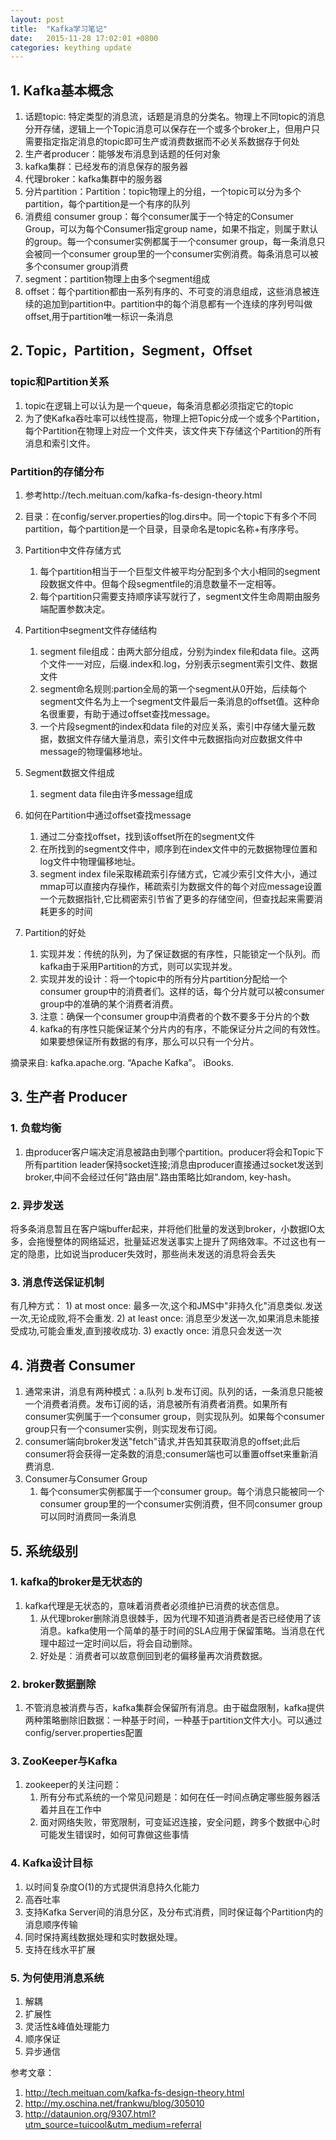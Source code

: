 ```yaml
---
layout: post
title:  "Kafka学习笔记"
date:   2015-11-28 17:02:01 +0800
categories: keything update
---
```


## 1. Kafka基本概念
1. 话题topic: 特定类型的消息流，话题是消息的分类名。物理上不同topic的消息分开存储，逻辑上一个Topic消息可以保存在一个或多个broker上，但用户只需要指定指定消息的topic即可生产或消费数据而不必关系数据存于何处
2. 生产者producer：能够发布消息到话题的任何对象
3. kafka集群：已经发布的消息保存的服务器
4. 代理broker：kafka集群中的服务器
5. 分片partition：Partition：topic物理上的分组，一个topic可以分为多个partition，每个partition是一个有序的队列
6. 消费组 consumer group：每个consumer属于一个特定的Consumer Group，可以为每个Consumer指定group name，如果不指定，则属于默认的group。每一个consumer实例都属于一个consumer group，每一条消息只会被同一个consumer group里的一个consumer实例消费。每条消息可以被多个consumer group消费
7. segment：partition物理上由多个segment组成
8. offset：每个partition都由一系列有序的、不可变的消息组成，这些消息被连续的追加到partition中。partition中的每个消息都有一个连续的序列号叫做offset,用于partition唯一标识一条消息


## 2. Topic，Partition，Segment，Offset
### topic和Partition关系
1. topic在逻辑上可以认为是一个queue，每条消息都必须指定它的topic
2. 为了使Kafka吞吐率可以线性提高，物理上把Topic分成一个或多个Partition，每个Partition在物理上对应一个文件夹，该文件夹下存储这个Partition的所有消息和索引文件。

### Partition的存储分布
1. 参考http://tech.meituan.com/kafka-fs-design-theory.html 
2. 目录：在config/server.properties的log.dirs中。同一个topic下有多个不同partition，每个partition是一个目录，目录命名是topic名称+有序序号。
3. Partition中文件存储方式
	1. 每个partition相当于一个巨型文件被平均分配到多个大小相同的segment段数据文件中。但每个段segmentfile的消息数量不一定相等。
	2. 每个partition只需要支持顺序读写就行了，segment文件生命周期由服务端配置参数决定。
4. Partition中segment文件存储结构
	1. segment file组成：由两大部分组成，分别为index file和data file。这两个文件一一对应，后缀.index和.log，分别表示segment索引文件、数据文件
	2. segment命名规则:partion全局的第一个segment从0开始，后续每个segment文件名为上一个segment文件最后一条消息的offset值。这种命名很重要，有助于通过offset查找message。
	3. 一个片段segment的index和data file的对应关系，索引中存储大量元数据，数据文件存储大量消息，索引文件中元数据指向对应数据文件中message的物理偏移地址。

5. Segment数据文件组成
	1.  segment data file由许多message组成
6. 如何在Partition中通过offset查找message
	1. 通过二分查找offset，找到该offset所在的segment文件
	2. 在所找到的segment文件中，顺序到在index文件中的元数据物理位置和log文件中物理偏移地址。
	3. segment index file采取稀疏索引存储方式，它减少索引文件大小，通过mmap可以直接内存操作，稀疏索引为数据文件的每个对应message设置一个元数据指针,它比稠密索引节省了更多的存储空间，但查找起来需要消耗更多的时间
7. Partition的好处
	1. 实现并发：传统的队列，为了保证数据的有序性，只能锁定一个队列。而kafka由于采用Partition的方式，则可以实现并发。
	2. 实现并发的设计：将一个topic中的所有分片partition分配给一个consumer group中的消费者们。这样的话，每个分片就可以被consumer group中的准确的某个消费者消费。
	3. 注意：确保一个consumer group中消费者的个数不要多于分片的个数
	4. kafka的有序性只能保证某个分片内的有序，不能保证分片之间的有效性。如果要想保证所有数据的有序，那么可以只有一个分片。

摘录来自: kafka.apache.org. “Apache Kafka”。 iBooks. 

## 3. 生产者 Producer
### 1. 负载均衡
1. 由producer客户端决定消息被路由到哪个partition。producer将会和Topic下所有partition leader保持socket连接;消息由producer直接通过socket发送到broker,中间不会经过任何"路由层".路由策略比如random, key-hash。

### 2. 异步发送
将多条消息暂且在客户端buffer起来，并将他们批量的发送到broker，小数据IO太多，会拖慢整体的网络延迟，批量延迟发送事实上提升了网络效率。不过这也有一定的隐患，比如说当producer失效时，那些尚未发送的消息将会丢失

### 3. 消息传送保证机制
有几种方式：
	1) at most once: 最多一次,这个和JMS中"非持久化"消息类似.发送一次,无论成败,将不会重发.
	2) at least once: 消息至少发送一次,如果消息未能接受成功,可能会重发,直到接收成功.
	3) exactly once: 消息只会发送一次
	
## 4. 消费者 Consumer
1. 通常来讲，消息有两种模式：a.队列 b.发布订阅。队列的话，一条消息只能被一个消费者消费。发布订阅的话，消息被所有消费者消费。如果所有consumer实例属于一个consumer group，则实现队列。如果每个consumer group只有一个consumer实例，则实现发布订阅。
2. consumer端向broker发送"fetch"请求,并告知其获取消息的offset;此后consumer将会获得一定条数的消息;consumer端也可以重置offset来重新消费消息.
2. Consumer与Consumer Group
	1. 每个consumer实例都属于一个consumer group。每个消息只能被同一个consumer group里的一个consumer实例消费，但不同consumer group可以同时消费同一条消息

## 5. 系统级别
### 1. kafka的broker是无状态的
1. kafka代理是无状态的，意味着消费者必须维护已消费的状态信息。
	1. 从代理broker删除消息很棘手，因为代理不知道消费者是否已经使用了该消息。kafka使用一个简单的基于时间的SLA应用于保留策略。当消息在代理中超过一定时间以后，将会自动删除。
	2. 好处是：消费者可以故意倒回到老的偏移量再次消费数据。
	
### 2. broker数据删除
1. 不管消息被消费与否，kafka集群会保留所有消息。由于磁盘限制，kafka提供两种策略删除旧数据：一种基于时间，一种基于partition文件大小。可以通过config/server.properties配置

### 3. ZooKeeper与Kafka
1. zookeeper的关注问题：
	1. 所有分布式系统的一个常见问题是：如何在任一时间点确定哪些服务器活着并且在工作中
	2. 面对网络失败，带宽限制，可变延迟连接，安全问题，跨多个数据中心时可能发生错误时，如何可靠做这些事情

### 4. Kafka设计目标
1. 以时间复杂度O(1)的方式提供消息持久化能力
2. 高吞吐率
3. 支持Kafka Server间的消息分区，及分布式消费，同时保证每个Partition内的消息顺序传输
4. 同时保持离线数据处理和实时数据处理。
5. 支持在线水平扩展

### 5. 为何使用消息系统
1. 解耦
2. 扩展性
3. 灵活性&峰值处理能力
4. 顺序保证
5. 异步通信


参考文章：
1.  http://tech.meituan.com/kafka-fs-design-theory.html
2. http://my.oschina.net/frankwu/blog/305010
3. http://dataunion.org/9307.html?utm_source=tuicool&utm_medium=referral
